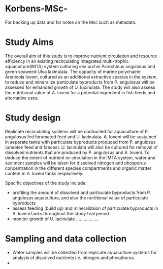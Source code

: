 # Korbens-MSc-
For backing up data and for notes on the Msc such as metadata. 

# Study Aims
The overall aim of this study is to improve nutrient circulation and resource efficiency in an existing recirculating integrated multi-trophic aquaculture(IMTA) system culturing sea urchin Parechinus angulosus and green seaweed Ulva lacinulata. The capacity of marine polychaete Arenicola loveni, cultured as an additional extractive species in the system, to reduce and mineralize particulate byproducts from P. angulosus will be assessed for enhanced growth of U. lucinulata. The study will also assess the nutritional value of A. loveni for a potential ingredient in fish feeds and alternative uses. 

# Study design
Replicate recirculating systems will be contructed for aquaculture of P. angulosus fed forumated feed and U. lacinulata. A. loveni will be sustained in seperate tanks with particulate byproducts produced from P. angulosus (uneaten feed and faeces). U. lacinulata will also be cultured for removal of dissolved nutrients that are produced by P. angulosus and A. loveni. To deduce the extent of nutrient re-circulation in the IMTA system, water and sediment samples will be taken for dissolved nitrogen and phosporus concentration in the different species compartments and organic matter content in A. loveni tanks respectively. 

Specific objectives of the study include: 
- profiling the amount of dissolved and particulate byproducts from P. angulosus aquaculture, and also the nurtitional value of particulate byproducts
- assess feeding (build up) and mineralizaion of particulate byproducts in A. loveni tanks throughout the study trial period  
- monitor growth of U. lacinulate .................. 


# Sampling and data collection
- Water samples will be collected from replicate aquaculture systems for analysis of dissolved nutrients i.e. nitrogen and phosphorus. 
- 
